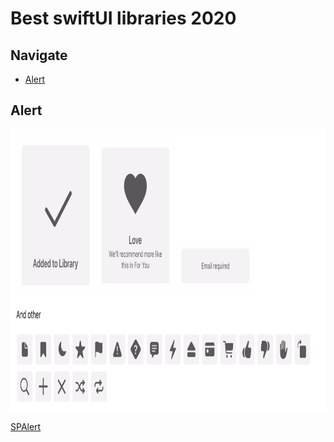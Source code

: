 # Best swiftUI libraries 2020

## Navigate

- [Alert](#alert)

## Alert

<img src="https://github.com/mkalayci35/swiftUI/blob/master/assets/SPAlert.png" height="450">

[SPAlert](https://github.com/ivanvorobei/SPAlert)
